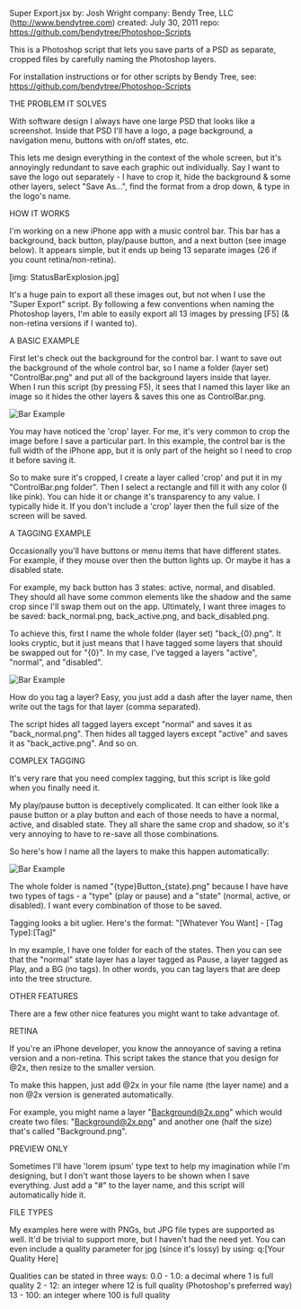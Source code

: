 Super Export.jsx
  by: Josh Wright
  company: Bendy Tree, LLC (http://www.bendytree.com)
  created: July 30, 2011
  repo: https://github.com/bendytree/Photoshop-Scripts
  
  
This is a Photoshop script that lets you save parts of a PSD as separate,
cropped files by carefully naming the Photoshop layers.

For installation instructions or for other scripts by Bendy Tree, see:
https://github.com/bendytree/Photoshop-Scripts



THE PROBLEM IT SOLVES

With software design I always have one large PSD that looks like a screenshot.
Inside that PSD I'll have a logo, a page background, a navigation menu, buttons
with on/off states, etc.

This lets me design everything in the context of the whole screen, but it's
annoyingly redundant to save each graphic out individually. Say I want to save
the logo out separately - I have to crop it, hide the background & some other
layers, select "Save As...", find the format from a drop down, & type in the
logo's name.


HOW IT WORKS

I'm working on a new iPhone app with a music control bar.  This bar has a
background, back button, play/pause button, and a next button (see image below).
It appears simple, but it ends up being 13 separate images (26 if you count
retina/non-retina).

[img: StatusBarExplosion.jpg]

It's a huge pain to export all these images out, but not when I use the "Super
Export" script.  By following a few conventions when naming the Photoshop layers,
I'm able to easily export all 13 images by pressing [F5] (& non-retina versions
if I wanted to).


A BASIC EXAMPLE

First let's check out the background for the control bar.  I want to save out
the background of the whole control bar, so I name a folder (layer set)
"ControlBar.png" and put all of the background layers inside that layer.  When
I run this script (by pressing F5), it sees that I named this layer like an
image so it hides the other layers & saves this one as ControlBar.png.

![Bar Example](https://raw.github.com/bclubb/Photoshop-Scripts/master/BarExample.jpg)

You may have noticed the 'crop' layer. For me, it's very common to crop the
image before I save a particular part.  In this example, the control bar is
the full width of the iPhone app, but it is only part of the height so I need
to crop it before saving it. 

So to make sure it's cropped, I create a layer called 'crop' and put it in my
"ControlBar.png folder". Then I select a rectangle and fill it with any color
(I like pink).  You can hide it or change it's transparency to any value. I
typically hide it.  If you don't include a 'crop' layer then the full size of
the screen will be saved.



A TAGGING EXAMPLE

Occasionally you'll have buttons or menu items that have different states. For
example, if they mouse over then the button lights up.  Or maybe it has a
disabled state.

For example, my back button has 3 states: active, normal, and disabled. They
should all have some common elements like the shadow and the same crop since
I'll swap them out on the app.  Ultimately, I want three images to be saved:
back_normal.png, back_active.png, and back_disabled.png.

To achieve this, first I name the whole folder (layer set) "back_{0}.png".
It looks cryptic, but it just means that I have tagged some layers that should
be swapped out for "{0}".  In my case, I've tagged a layers "active", "normal",
and "disabled".

![Bar Example](https://raw.github.com/bclubb/Photoshop-Scripts/master/BackExample.jpg)

How do you tag a layer?  Easy, you just add a dash after the layer name, then
write out the tags for that layer (comma separated).

The script hides all tagged layers except "normal" and saves it as
"back_normal.png".  Then hides all tagged layers except "active" and saves it
as "back_active.png". And so on.


COMPLEX TAGGING

It's very rare that you need complex tagging, but this script is like gold
when you finally need it.

My play/pause button is deceptively complicated.  It can either look like a
pause button or a play button and each of those needs to have a normal, active,
and disabled state.  They all share the same crop and shadow, so it's very
annoying to have to re-save all those combinations.

So here's how I name all the layers to make this happen automatically:

![Bar Example](https://raw.github.com/bclubb/Photoshop-Scripts/master/PPExample.jpg)

The whole folder is named "{type}Button_{state}.png" because I have have two
types of tags - a "type" (play or pause) and a "state" (normal, active, or
disabled).  I want every combination of those to be saved.

Tagging looks a bit uglier.  Here's the format:
"[Whatever You Want] - [Tag Type]:[Tag]"

In my example, I have one folder for each of the states.  Then you can see
that the "normal" state layer has a layer tagged as Pause, a layer tagged as
Play, and a BG (no tags).  In other words, you can tag layers that are deep
into the tree structure.



OTHER FEATURES

There are a few other nice features you might want to take advantage of. 


RETINA

If you're an iPhone developer, you know the annoyance of saving a retina 
version and a non-retina.  This script takes the stance that you design
for @2x, then resize to the smaller version.

To make this happen, just add @2x in your file name (the layer name) and
a non @2x version is generated automatically.

For example, you might name a layer "Background@2x.png" which would create
two files: "Background@2x.png" and another one (half the size) that's
called "Background.png".


PREVIEW ONLY

Sometimes I'll have 'lorem ipsum' type text to help my imagination while I'm
designing, but I don't want those layers to be shown when I save everything.
Just add a "#" to the layer name, and this script will automatically hide it.


FILE TYPES

My examples here were with PNGs, but JPG file types are supported as well.
It'd be trivial to support more, but I haven't had the need yet.  You can
even include a quality parameter for jpg (since it's lossy) by using:
q:[Your Quality Here]

Qualities can be stated in three ways:
0.0 - 1.0: a decimal where 1 is full quality
2 - 12: an integer where 12 is full quality (Photoshop's preferred way)
13 - 100: an integer where 100 is full quality